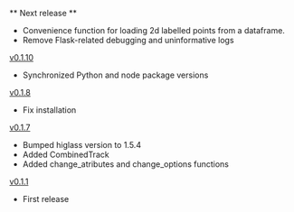 ** Next release **

- Convenience function for loading 2d labelled points from a dataframe.
- Remove Flask-related debugging and uninformative logs

[v0.1.10](https://github.com/higlass/higlass-python/compare/v0.1.8...v0.1.10)

- Synchronized Python and node package versions

[v0.1.8](https://github.com/higlass/higlass-python/compare/v0.1.7...v0.1.8)

- Fix installation

[v0.1.7](https://github.com/higlass/higlass-python/compare/v0.1.1...v0.1.7)

- Bumped higlass version to 1.5.4
- Added CombinedTrack
- Added change_atributes and change_options functions

[v0.1.1](https://github.com/higlass/higlass-python/releases/tag/v0.1.1)

- First release
